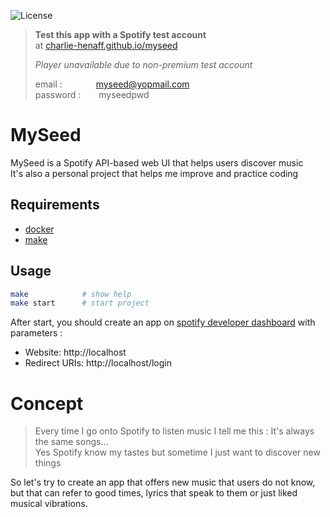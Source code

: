 ![License](https://img.shields.io/github/license/charlie-henaff/myseed)

>**Test this app with a Spotify test account**  
>at [charlie-henaff.github.io/myseed](https://charlie-henaff.github.io/myseed) 
>
>*Player unavailable due to non-premium test account*
>
>email : &emsp;&emsp;&emsp;&nbsp; myseed@yopmail.com   
>password : &emsp;&ensp; myseedpwd

# MySeed 

<!-- >**MySeed, grow your discoveries** *a personal media hub*   -->

MySeed is a Spotify API-based web UI that helps users discover music  
It's also a personal project that helps me improve and practice coding  

## Requirements 

- [docker](https://www.docker.com/get-started) 
- [make](https://www.gnu.org/software/make/)

## Usage

```sh
make            # show help
make start      # start project
```

After start, you should create an app on [spotify developer dashboard](https://developer.spotify.com/dashboard) with parameters : 
- Website: http://localhost
- Redirect URIs: http://localhost/login

# Concept

> Every time I go onto Spotify to listen music I tell me this : It's always the same songs...  
> Yes Spotify know my tastes but sometime I just want to discover new things

<!-- - Why Spotify always show me same music ?
    - Cause they know that I like these musics
- Why Spotify know my music taste ?
    - Cause I give it to them
- Why they want me to like the played music ?
    - Cause if I like music I'll stay on the app
- Why I'll like a music ?
    - Cause it remembers me a good moment
    - Cause lyrics speack to me
    - Cause I like the vibes -->

So let's try to create an app that offers new music that users do not know, but that can refer to good times, lyrics that speak to them or just liked musical vibrations.

<!-- # Modules
MySeed is like an hub to discover music / streams / videos / art ...  
It includes "modules" that can help user in there discoveries

## MyPlaylist
MyPlaylist should generate a music playlist for the user

Settings        |   Details
--------        |   -------
search          |   playlist based on search string (user / album / song / genre)
new             |   playlist of new songs never heard by this user
genre           |   playlist of songs only for the selected genres -->
